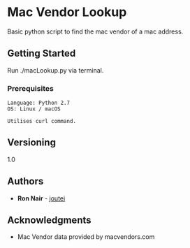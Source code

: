 # Mac Vendor Lookup

Basic python script to find the mac vendor of a mac address.

## Getting Started

Run ./macLookup.py via terminal.

### Prerequisites


```
Language: Python 2.7
OS: Linux / macOS

Utilises curl command.
```

## Versioning

1.0

## Authors

* **Ron Nair** - [joutei](https://github.com/joutei)


## Acknowledgments

* Mac Vendor data provided by macvendors.com
